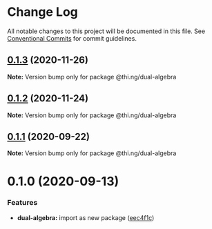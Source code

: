 # Change Log

All notable changes to this project will be documented in this file.
See [Conventional Commits](https://conventionalcommits.org) for commit guidelines.

## [0.1.3](https://github.com/thi-ng/umbrella/compare/@thi.ng/dual-algebra@0.1.2...@thi.ng/dual-algebra@0.1.3) (2020-11-26)

**Note:** Version bump only for package @thi.ng/dual-algebra





## [0.1.2](https://github.com/thi-ng/umbrella/compare/@thi.ng/dual-algebra@0.1.1...@thi.ng/dual-algebra@0.1.2) (2020-11-24)

**Note:** Version bump only for package @thi.ng/dual-algebra





## [0.1.1](https://github.com/thi-ng/umbrella/compare/@thi.ng/dual-algebra@0.1.0...@thi.ng/dual-algebra@0.1.1) (2020-09-22)

**Note:** Version bump only for package @thi.ng/dual-algebra





# 0.1.0 (2020-09-13)


### Features

* **dual-algebra:** import as new package ([eec4f1c](https://github.com/thi-ng/umbrella/commit/eec4f1c588b194711477e5b992206840657d140f))
